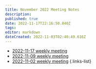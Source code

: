 ```yaml
---
title: November 2022 Meeting Notes
description: 
published: true
date: 2022-11-17T22:16:50.840Z
tags: 
editor: markdown
dateCreated: 2022-11-03T02:40:49.616Z
---
```


- [2022-11-17 weekly meeting](/en/meeting-notes/2022-11/2022-11-17-weekly)
- [2022-11-09 weekly meeting](/en/meeting-notes/2022-11/2022-11-09-weekly)
- [2022-11-02 weekly meeting](/en/meeting-notes/2022-11/2022-11-02-weekly)
{.links-list}
